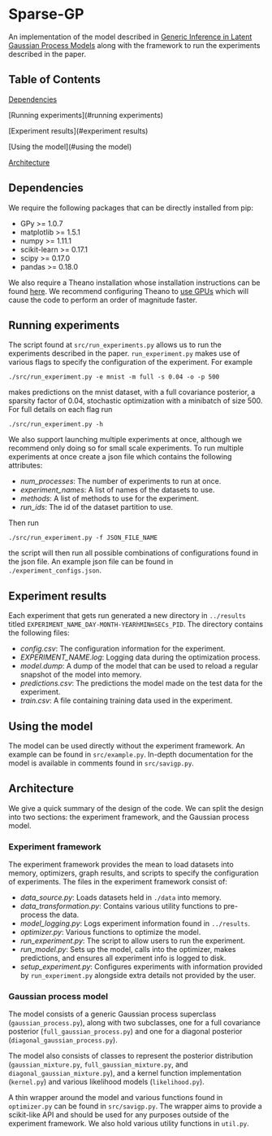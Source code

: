 # Sparse-GP #
An implementation of the model described in [Generic Inference in Latent Gaussian Process Models](http://arxiv.org/abs/1609.00577) along with the framework to run
the experiments described in the paper.

## Table of Contents ##
[Dependencies](#dependencies)

[Running experiments](#running experiments)

[Experiment results](#experiment results)

[Using the model](#using the model)

[Architecture](#architecture)

## Dependencies ##
We require the following packages that can be directly installed from pip:
* GPy >= 1.0.7
* matplotlib >= 1.5.1
* numpy >= 1.11.1
* scikit-learn >= 0.17.1
* scipy >= 0.17.0
* pandas >= 0.18.0

We also require a Theano installation whose installation instructions can be found
[here](http://deeplearning.net/software/theano/install.html). We recommend configuring Theano to
[use GPUs](http://deeplearning.net/software/theano/tutorial/using_gpu.html) which will cause the
code to perform an order of magnitude faster.

## Running experiments ##
The script found at `src/run_experiments.py` allows us to run the experiments described in the
paper. `run_experiment.py` makes use of various flags to specify the configuration of the
experiment. For example
```
./src/run_experiment.py -e mnist -m full -s 0.04 -o -p 500
```
makes predictions on the mnist dataset, with a full covariance posterior, a sparsity factor
of 0.04, stochastic optimization with a minibatch of size 500. For full details on each flag run
```
./src/run_experiment.py -h
```
We also support launching multiple experiments at once, although we recommend only doing so for
small scale experiments. To run multiple experiments at once create a json file which contains the
following attributes:
* *num_processes*: The number of experiments to run at once.
* *experiment_names*: A list of names of the datasets to use.
* *methods*: A list of methods to use for the experiment.
* *run_ids*: The id of the dataset partition to use.

Then run
```
./src/run_experiment.py -f JSON_FILE_NAME
```
the script will then run all possible combinations of configurations found in the json file. An
example json file can be found in `./experiment_configs.json`.

## Experiment results ##
Each experiment that gets run generated a new directory in `../results` titled
`EXPERIMENT_NAME_DAY-MONTH-YEARhMINmSECs_PID`. The directory contains the following files:
* *config.csv*: The configuration information for the experiment.
* *EXPERIMENT_NAME.log*: Logging data during the optimization process.
* *model.dump*: A dump of the model that can be used to reload a regular snapshot of the model into
  memory.
* *predictions.csv*: The predictions the model made on the test data for the experiment.
* *train.csv*: A file containing training data used in the experiment.

## Using the model ##
The model can be used directly without the experiment framework. An example can be found in
`src/example.py`. In-depth documentation for the model is available in comments found in
`src/savigp.py`.

## Architecture ##
We give a quick summary of the design of the code. We can split the design into two sections:
the experiment framework, and the Gaussian process model.

### Experiment framework ###
The experiment framework provides the mean to load datasets into memory, optimizers, graph results,
and scripts to specify the configuration of experiments. The files in the experiment framework
consist of:
* *data_source.py*: Loads datasets held in `./data` into memory.
* *data_transformation.py*: Contains various utility functions to pre-process the data.
* *model_logging.py*: Logs experiment information found in `../results`.
* *optimizer.py*: Various functions to optimize the model.
* *run_experiment.py*: The script to allow users to run the experiment.
* *run_model.py*: Sets up the model, calls into the optimizer, makes predictions, and ensures
  all experiment info is logged to disk.
* *setup_experiment.py*: Configures experiments with information provided by `run_experiment.py`
  alongside extra details not provided by the user.

### Gaussian process model ###
The model consists of a generic Gaussian process superclass (`gaussian_process.py`), along with
two subclasses, one for a full covariance posterior (`full_gaussian_process.py`) and one for
a diagonal posterior (`diagonal_gaussian_process.py`).

The model also consists of classes to represent the posterior distribution (`gaussian_mixture.py`,
`full_gaussian_mixture.py`, and `diagonal_gaussian_mixture.py`), and a kernel function
implementation (`kernel.py`) and various likelihood models (`likelihood.py`).

A thin wrapper around the model and various functions found in `optimizer.py` can be found in
`src/savigp.py`. The wrapper aims to provide a scikit-like API and should be used for any
purposes outside of the experiment framework. We also hold various utility functions in `util.py`.
